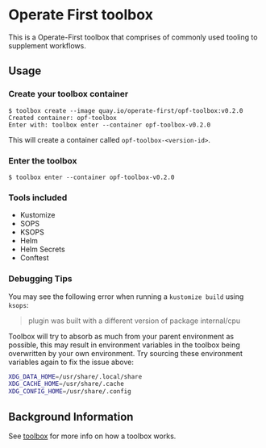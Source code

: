 # Operate First toolbox

This is a Operate-First toolbox that comprises of commonly used tooling to supplement workflows.

## Usage

### Create your toolbox container

```shell
$ toolbox create --image quay.io/operate-first/opf-toolbox:v0.2.0
Created container: opf-toolbox
Enter with: toolbox enter --container opf-toolbox-v0.2.0
```

This will create a container called `opf-toolbox-<version-id>`.

### Enter the toolbox

```shell
$ toolbox enter --container opf-toolbox-v0.2.0
```

### Tools included

- Kustomize
- SOPS
- KSOPS
- Helm
- Helm Secrets
- Conftest

### Debugging Tips

You may see the following error when running a `kustomize build` using `ksops`:

> plugin was built with a different version of package internal/cpu

Toolbox will try to absorb as much from your parent environment as possible, this may result in environment variables
in the toolbox being overwritten by your own environment. Try sourcing these environment variables again to fix the issue
above:

```bash
XDG_DATA_HOME=/usr/share/.local/share
XDG_CACHE_HOME=/usr/share/.cache
XDG_CONFIG_HOME=/usr/share/.config
```

## Background Information

See [toolbox](https://github.com/containers/toolbox) for more info on how a toolbox works.
